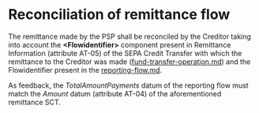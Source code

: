 # Reconciliation of remittance flow

The remittance made by the PSP shall be reconciled by the Creditor taking into account the **\<Flowidentifier>** component present in Remittance Information (attribute AT-05) of the SEPA Credit Transfer with which the remittance to the Creditor was made ([fund-transfer-operation.md](fund-transfer-operation.md "mention")) and the Flowidentifier present in the [reporting-flow.md](reporting-flow.md "mention").

As feedback, the _TotalAmountPayments_ datum of the reporting flow must match the _Amount_ datum (attribute AT-04) of the aforementioned remittance SCT.